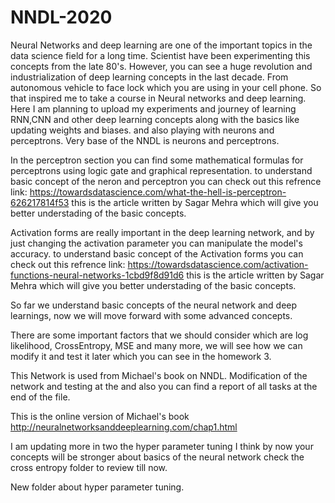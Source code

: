 # NNDL-2020
Neural Networks and deep learning are one of the important topics in the data science field for a long time. 
Scientist have been experimenting this concepts from the late 80's. 
However, you can see a huge revolution and industrialization of deep learning concepts in the last decade.
From autonomous vehicle to face lock which you are using in your cell phone.
So that inspired me to take a course in Neural networks and deep learning.
Here I am planning to upload my experiments and journey of learning RNN,CNN and other deep learning concepts along with the basics like updating weights and biases. 
and also playing with neurons and perceptrons.
Very base of the NNDL is neurons and perceptrons. 


In the perceptron section you can find some mathematical formulas for perceptrons using logic gate and graphical representation.
to understand basic concept of the neron and perceptron you can check out this refrence link:
https://towardsdatascience.com/what-the-hell-is-perceptron-626217814f53 this is the article written by Sagar Mehra which will give you better understading of the basic concepts.


Activation forms are really important in the deep learning network, and by just changing the activation parameter you can manipulate the model's accuracy.
to understand basic concept of the Activation forms you can check out this refrence link:
https://towardsdatascience.com/activation-functions-neural-networks-1cbd9f8d91d6 this is the article written by Sagar Mehra which will give you better understading of the basic concepts.

So far we understand basic concepts of the neural network and deep learnings, now we will move forward with some advanced concepts.

There are some important factors that we should consider which are log likelihood, CrossEntropy, MSE and many more, we will see how we can modify it and  test it later which you can see in the homework 3. 
 
This Network is used from Michael's book on NNDL. Modification of the network and testing at the and also you can find a report of all tasks at the end of the file.

This is the online version of Michael's book http://neuralnetworksanddeeplearning.com/chap1.html

I am updating more in two the hyper parameter tuning I think by now your concepts will be stronger about basics of the neural network check the cross entropy folder to review till now.
 
New folder about hyper parameter tuning.
